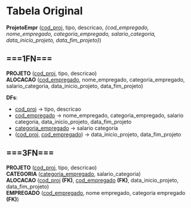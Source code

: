 # Tabela Original
**ProjetoEmpr** (<u>cod_proj</u>, tipo, descricao, *{cod_empregado, nome_empregado, categoria_empregado, salario_categoria, data_inicio_projeto, data_fim_projeto}*)

## ===1FN===

**PROJETO** (<u>cod_proj</u>, tipo, descricao)  
**ALOCACAO** (<u>cod_empregado</u>, nome_empregado, categoria_empregado, salario_categoria, data_inicio_projeto, data_fim_projeto)

**DFs**:
- <u>cod_proj</u> -> tipo, descricao
- <u>cod_empregado</u> -> nome_empregado, categoria_empregado, salario categoria, data_inicio_projeto, data_fim_projeto
- <u>categoria_empregado</u> -> salario categoria
- (<u>cod_proj</u>, <u>cod_empregado</u>) -> data_inicio_projeto, data_fim_projeto

## ===3FN===

**PROJETO** (<u>cod_proj</u>, tipo, descricao)  
**CATEGORIA** (<u>categoria_empregado</u>, salario_categoria)  
**ALOCACAO** (<u>cod_proj</u> __(FK)__, <u>cod_empregado</u> __(FK)__, data_inicio_projeto, data_fim_projeto)  
**EMPREGADO** (<u>cod_empregado</u>, nome empregado, categoria empregado __(FK)__)  